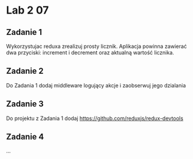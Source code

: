 # Lab 2  07


## Zadanie 1
Wykorzystujac reduxa zrealizuj prosty licznik. Aplikacja powinna zawierać dwa przyciski: increment i decrement oraz aktualną wartość licznika.

## Zadanie 2
Do Zadania 1 dodaj middleware logujący akcje i zaobserwuj jego dzialania

## Zadanie 3
Do projektu z Zadania 1 dodaj https://github.com/reduxjs/redux-devtools 

## Zadanie 4
...